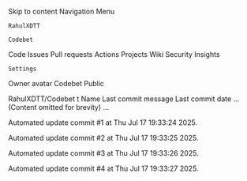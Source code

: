 Skip to content
Navigation Menu

    RahulXDTT

    Codebet

Code
Issues
Pull requests
Actions
Projects
Wiki
Security
Insights

    Settings

Owner avatar
Codebet
Public

RahulXDTT/Codebet
t
Name	Last commit message
	Last commit date
... (Content omitted for brevity) ...


Automated update commit #1 at Thu Jul 17 19:33:24 2025.

Automated update commit #2 at Thu Jul 17 19:33:25 2025.

Automated update commit #3 at Thu Jul 17 19:33:26 2025.

Automated update commit #4 at Thu Jul 17 19:33:27 2025.
